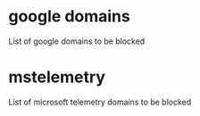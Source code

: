 # google domains
List of google domains to be blocked

# mstelemetry

List of microsoft telemetry domains to be blocked
